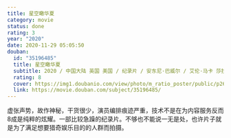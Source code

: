 ```yaml
---
title: 星空瞰华夏
category: movie
status: done
rating: 3
year: "2020"
date: 2020-11-29 05:05:50
douban:
  id: "35196485"
  title: 星空瞰华夏
  subtitle: 2020 / 中国大陆 英国 美国 / 纪录片 / 安东尼·巴威尔 / 艾伦·马卡 莎拉·克拉森
  rating: 8
  cover: https://img1.doubanio.com/view/photo/m_ratio_poster/public/p2619021169.jpg
  link: https://movie.douban.com/subject/35196485/
---
```


虚张声势，故作神秘，干货很少，演员编排痕迹严重，技术不是在为内容服务反而8成是纯粹的炫耀。一部比较急躁的纪录片。不够也不能说一无是处，也许片子就是为了满足想要猎奇娱乐目的的人群而拍摄。

